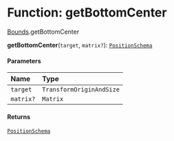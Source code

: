 # Function: getBottomCenter

[Bounds](/en/auto-docs/core/modules/Bounds.md).getBottomCenter

**getBottomCenter**(`target`, `matrix?`): [`PositionSchema`](/en/auto-docs/core/interfaces/PositionSchema.md)

#### Parameters

| Name | Type |
| :------ | :------ |
| `target` | `TransformOriginAndSize` |
| `matrix?` | `Matrix` |

#### Returns

[`PositionSchema`](/en/auto-docs/core/interfaces/PositionSchema.md)
